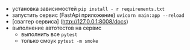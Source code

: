 * установка зависимостей `pip install - r requirements.txt`
* запустить сервис (FastApi приложение) `uvicorn main:app --reload`
* [сваггер сервиса] (http://127.0.0.1:8008/docs)
* выполнение автотестов на сервис
  - выполнить все `pytest`
  - только смоук `pytest -m smoke`

